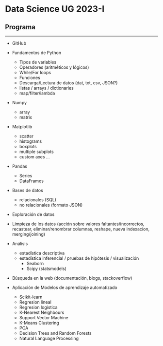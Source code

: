 # Data Science UG 2023-I

## Programa
-------
- GitHub

- Fundamentos de Python
	- Tipos de variables
	- Operadores (aritméticos y lógicos)
	- While/For loops
	- Funciones
	- Descarga/Lectura de datos (dat, txt, csv, JSON?)
	- listas / arrays / dictionaries
	- map/filter/lambda

- Numpy
	- array
	- matrix

- Matplotlib
	- scatter
	- histograms
	- boxplots
	- multiple subplots
	- custom axes ...

- Pandas
	- Series
	- DataFrames

- Bases de datos 
	- relacionales (SQL)
	- no relacionales (formato JSON)

- Exploración de datos  

- Limpieza de los datos (acción sobre valores faltantes/incorrectos, recastear, eliminar/renombrar columnas, reshape, nueva indexacion, merging/joining)

- Análisis 
	- estadística descriptiva
	- estadística inferencial / pruebas de hipótesis / visualización
		- Seaborn
		- Scipy (statsmodels)

- Búsqueda en la web (documentación, blogs, stackoverflow)

- Aplicación de Modelos de aprendizaje automatizado
    - Scikit-learn
	- Regresion lineal
	- Regresion logistica
	- K-Nearest Neighbours
	- Support Vector Machine
	- K-Means Clustering
	- PCA
	- Decision Trees and Random Forests
	- Natural Language Processing
